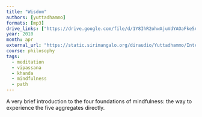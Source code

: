 ```yaml
---
title: "Wisdom"
authors: [yuttadhammo]
formats: [mp3]
drive_links: ["https://drive.google.com/file/d/1Y8IhR2ohwAjuVdYAOaFke5AnVVsSkTSs/view?usp=drivesdk"]
year: 2010
month: apr
external_url: "https://static.sirimangalo.org/diraudio/Yuttadhammo/Internet/100427_Wisdom.mp3"
course: philosophy
tags:
  - meditation
  - vipassana
  - khanda
  - mindfulness
  - path
---
```


A very brief introduction to the four foundations of mindfulness: the way to experience the five aggregates directly.

